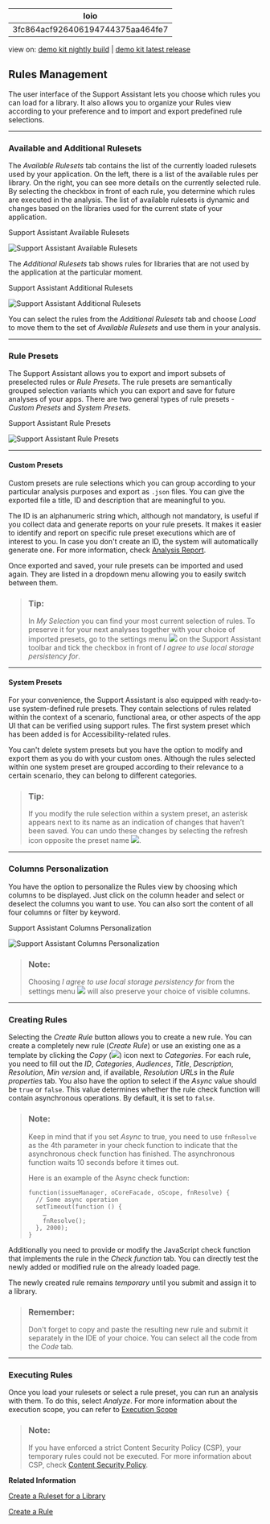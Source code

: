 <!-- loio3fc864acf926406194744375aa464fe7 -->

| loio |
| -----|
| 3fc864acf926406194744375aa464fe7 |

<div id="loio">

view on: [demo kit nightly build](https://openui5nightly.hana.ondemand.com/#/topic/3fc864acf926406194744375aa464fe7) | [demo kit latest release](https://openui5.hana.ondemand.com/#/topic/3fc864acf926406194744375aa464fe7)</div>

## Rules Management

The user interface of the Support Assistant lets you choose which rules you can load for a library. It also allows you to organize your Rules view according to your preference and to import and export predefined rule selections.

***

<a name="loio3fc864acf926406194744375aa464fe7__section_os3_cyq_32b"/>

### Available and Additional Rulesets

The *Available Rulesets* tab contains the list of the currently loaded rulesets used by your application. On the left, there is a list of the available rules per library. On the right, you can see more details on the currently selected rule. By selecting the checkbox in front of each rule, you determine which rules are executed in the analysis. The list of available rulesets is dynamic and changes based on the libraries used for the current state of your application.

   
  
<a name="loio3fc864acf926406194744375aa464fe7__fig_ekh_tj1_k1b"/>Support Assistant Available Rulesets

 ![](loiod7d49af739dd4b31a0ba2f457e03a331_HiRes.png "Support Assistant Available Rulesets") 

The *Additional Rulesets* tab shows rules for libraries that are not used by the application at the particular moment.

   
  
<a name="loio3fc864acf926406194744375aa464fe7__fig_bbv_vj1_k1b"/>Support Assistant Additional Rulesets

 ![](loioc34ca5f09e244bdea0217b684adcb875_HiRes.png "Support Assistant Additional Rulesets") 

You can select the rules from the *Additional Rulesets* tab and choose *Load* to move them to the set of *Available Rulesets* and use them in your analysis.

***

<a name="loio3fc864acf926406194744375aa464fe7__section_jjd_pgp_y2b"/>

### Rule Presets

The Support Assistant allows you to export and import subsets of preselected rules or *Rule Presets*. The rule presets are semantically grouped selection variants which you can export and save for future analyses of your apps. There are two general types of rule presets - *Custom Presets* and *System Presets*.

  
  
<a name="loio3fc864acf926406194744375aa464fe7__fig_qp5_gqr_32b"/>Support Assistant Rule Presets

 ![](loio7ec578324dce47239eb80b997494089f_HiRes.png "Support Assistant Rule Presets") 

***

#### Custom Presets

Custom presets are rule selections which you can group according to your particular analysis purposes and export as `.json` files. You can give the exported file a title, ID and description that are meaningful to you.

The ID is an alphanumeric string which, although not mandatory, is useful if you collect data and generate reports on your rule presets. It makes it easier to identify and report on specific rule preset executions which are of interest to you. In case you don't create an ID, the system will automatically generate one. For more information, check [Analysis Report](Analysis_Report_29bcdec.md).

Once exported and saved, your rule presets can be imported and used again. They are listed in a dropdown menu allowing you to easily switch between them.

> ### Tip:  
> In *My Selection* you can find your most current selection of rules. To preserve it for your next analyses together with your choice of imported presets, go to the settings menu ![](loio24b9cee6f45340778480ea25e80bf0e5_HiRes.png) on the Support Assistant toolbar and tick the checkbox in front of *I agree to use local storage persistency for*.

***

#### System Presets

For your convenience, the Support Assistant is also equipped with ready-to-use system-defined rule presets. They contain selections of rules related within the context of a scenario, functional area, or other aspects of the app UI that can be verified using support rules. The first system preset which has been added is for Accessibility-related rules.

You can't delete system presets but you have the option to modify and export them as you do with your custom ones. Although the rules selected within one system preset are grouped according to their relevance to a certain scenario, they can belong to different categories.

> ### Tip:  
> If you modify the rule selection within a system preset, an asterisk appears next to its name as an indication of changes that haven’t been saved. You can undo these changes by selecting the refresh icon opposite the preset name ![](loio77651912c3644b29852ec0f7710182b0_HiRes.png).

***

<a name="loio3fc864acf926406194744375aa464fe7__section_e5c_sgp_y2b"/>

### Columns Personalization

You have the option to personalize the Rules view by choosing which columns to be displayed. Just click on the column header and select or deselect the columns you want to use. You can also sort the content of all four columns or filter by keyword.

   
  
<a name="loio3fc864acf926406194744375aa464fe7__fig_sqy_115_j2b"/>Support Assistant Columns Personalization

 ![](loio3d1206248735431fb4223c4724914997_HiRes.png "Support Assistant Columns Personalization") 

> ### Note:  
> Choosing *I agree to use local storage persistency for* from the settings menu ![](loio24b9cee6f45340778480ea25e80bf0e5_HiRes.png) will also preserve your choice of visible columns.

***

<a name="loio3fc864acf926406194744375aa464fe7__section_lj4_nnr_52b"/>

### Creating Rules

Selecting the *Create Rule* button allows you to create a new rule. You can create a completely new rule \(*Create Rule*\) or use an existing one as a template by clicking the *Copy* \(![](loioafd526cfa67542abbe817b00440a0a45_HiRes.png)\) icon next to *Categories*. For each rule, you need to fill out the *ID*, *Categories*, *Audiences*, *Title*, *Description*, *Resolution*, *Min version* and, if available, *Resolution URLs* in the *Rule properties* tab. You also have the option to select if the *Async* value should be `true` or `false`. This value determines whether the rule check function will contain asynchronous operations. By default, it is set to `false`.

> ### Note:  
> Keep in mind that if you set *Async* to true, you need to use `fnResolve` as the 4th parameter in your check function to indicate that the asynchronous check function has finished. The asynchronous function waits 10 seconds before it times out.
> 
> Here is an example of the Async check function:
> 
> ```
> function(issueManager, oCoreFacade, oScope, fnResolve) {
>   // Some async operation
>   setTimeout(function () {
>     …
>     fnResolve();
>   }, 2000);
> }
> 
> ```

Additionally you need to provide or modify the JavaScript check function that implements the rule in the *Check function* tab. You can directly test the newly added or modified rule on the already loaded page.

The newly created rule remains *temporary* until you submit and assign it to a library.

> ### Remember:  
> Don't forget to copy and paste the resulting new rule and submit it separately in the IDE of your choice. You can select all the code from the *Code* tab.

***

<a name="loio3fc864acf926406194744375aa464fe7__section_u5s_vgp_y2b"/>

### Executing Rules

Once you load your rulesets or select a rule preset, you can run an analysis with them. To do this, select *Analyze*. For more information about the execution scope, you can refer to [Execution Scope](Execution_Scope_e15067d.md)

> ### Note:  
> If you have enforced a strict Content Security Policy \(CSP\), your temporary rules could not be executed. For more information about CSP, check [Content Security Policy](Content_Security_Policy_fe1a6db.md).

**Related Information**  


[Create a Ruleset for a Library](Create_a_Ruleset_for_a_Library_b5a5135.md "The Support Assistant allows you to create your own ruleset.")

[Create a Rule](Create_a_Rule_c24569d.md "A rule consists of properties that test and advise on how possible issues can be resolved and a check function that tests the application for a specific issue. To create a rule, you need to set the properties and add a check function.")

